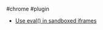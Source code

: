 #chrome #plugin

- [Use eval() in sandboxed iframes](https://developer.chrome.com/docs/extensions/mv3/sandboxingEval/)

